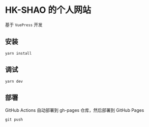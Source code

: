 # HK-SHAO 的个人网站

基于 `VuePress` 开发

## 安装

```shell
yarn install
```

## 调试

```shell
yarn dev
```

## 部署

GitHub Actions 自动部署到 gh-pages 仓库，然后部署到 GitHub Pages

```shell
git push
```